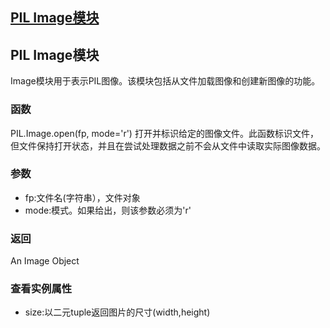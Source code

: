 ## [PIL Image模块](#PIL_Image)

<div id="PIL_Image"></div>

## PIL Image模块
Image模块用于表示PIL图像。该模块包括从文件加载图像和创建新图像的功能。
### 函数
PIL.Image.open(fp, mode='r')
打开并标识给定的图像文件。此函数标识文件，但文件保持打开状态，并且在尝试处理数据之前不会从文件中读取实际图像数据。
### 参数
* fp:文件名(字符串），文件对象
* mode:模式。如果给出，则该参数必须为'r'
### 返回
An Image Object
### 查看实例属性
* size:以二元tuple返回图片的尺寸(width,height)
